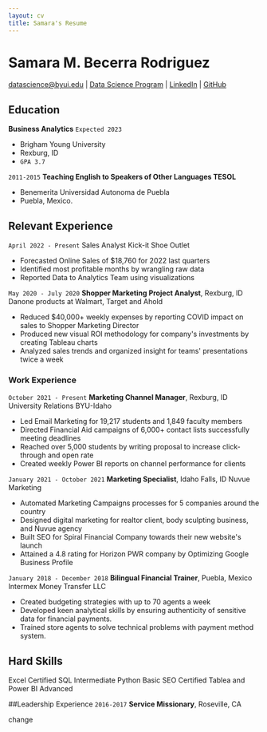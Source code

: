 ```yaml
---
layout: cv
title: Samara's Resume
---
```

# Samara M. Becerra Rodriguez


<div id="webaddress">
<a href="datascience@byui.edu">datascience@byui.edu</a>
| <a href="https://byuidatascience.github.io/development.html">Data Science Program</a>
| <a href="https://www.linkedin.com/groups/13537407/">LinkedIn</a>
| <a href="https://github.com/byuids-resumes">GitHub</a>
</div>

<!-- https://www.monique.tech/the-art-of-markdown -->

## Education

__Business Analytics__
`Expected 2023`
- Brigham Young University 
- Rexburg, ID
- `GPA 3.7`

`2011-2015`
__Teaching English to Speakers of Other Languages TESOL__
- Benemerita Universidad Autonoma de Puebla 
- Puebla, Mexico.

## Relevant Experience
`April 2022 - Present`
Sales Analyst 
Kick-it Shoe Outlet

- Forecasted Online Sales of $18,760 for 2022 last quarters 
- Identified most profitable months by wrangling raw data
- Reported Data to Analytics Team using visualizations

`May 2020 - July 2020`
__Shopper Marketing Project Analyst__, Rexburg, ID
Danone products at Walmart, Target and Ahold
- Reduced $40,000+ weekly expenses by reporting COVID impact on sales to Shopper Marketing Director
- Produced new visual ROI methodology for company's investments by creating Tableau charts
- Analyzed sales trends and organized insight for teams' presentations twice a week

### Work Experience
`October 2021 - Present`
__Marketing Channel Manager__, Rexburg, ID
University Relations BYU-Idaho
- Led Email Marketing for 19,217 students and 1,849 faculty members
- Directed Financial Aid campaigns of 6,000+ contact lists successfully meeting deadlines
- Reached over 5,000 students by writing proposal to increase click-through and open rate
- Created weekly Power BI reports on channel performance for clients

`January 2021 - October 2021`
__Marketing Specialist__, Idaho Falls, ID 
Nuvue Marketing
- Automated Marketing Campaigns processes for 5 companies around the country
- Designed digital marketing for realtor client, body sculpting business, and Nuvue agency
- Built SEO for Spiral Financial Company towards their new website's launch
- Attained a 4.8 rating for Horizon PWR company by Optimizing Google Business Profile

`January 2018 - December 2018`
__Bilingual Financial Trainer__, Puebla, Mexico 
Intermex Money Transfer LLC
- Created budgeting strategies with up to 70 agents a week
- Developed keen analytical skills by ensuring authenticity of sensitive data for financial payments.
- Trained store agents to solve technical problems with payment method system.


## Hard Skills
Excel Certified
SQL Intermediate 
Python Basic 
SEO Certified
Tablea and Power BI Advanced


##Leadership Experience 
`2016-2017`
__Service Missionary__, Roseville, CA

change 

<!-- ### Footer

Last updated: May 2013 -->


